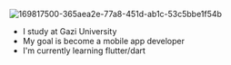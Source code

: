 ![169817500-365aea2e-77a8-451d-ab1c-53c5bbe1f54b](https://user-images.githubusercontent.com/74828364/169817868-1ba8e967-4570-43a5-b885-ee278f4dc6bb.gif)

<p align="left">
  <ul>
    <li>I study at Gazi University</li>
    <li>My goal is become a mobile app developer</li>
    <li>I'm currently learning flutter/dart</li>
  </ul>
</p>


